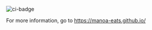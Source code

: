 ![ci-badge](https://github.com/manoa-eats/source/workflows/manoa-eats/badge.svg)

For more information, go to https://manoa-eats.github.io/
